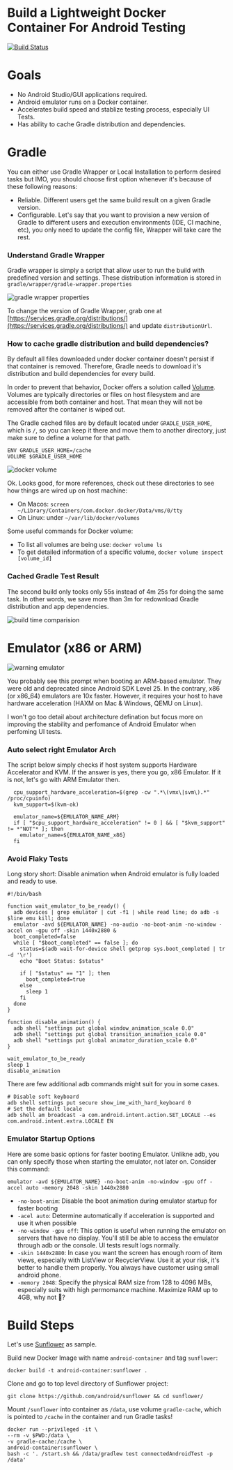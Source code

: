 # Build a Lightweight Docker Container For Android Testing

[![Build Status](https://travis-ci.com/fastphat/android-container.svg?branch=master)](https://travis-ci.com/fastphat/android-container)

# Goals

* No Android Studio/GUI applications required.
* Android emulator runs on a Docker container.
* Accelerates build speed and stablize testing process, especially UI Tests.
* Has ability to cache Gradle distribution and dependencies.


# Gradle
You can either use Gradle Wrapper or Local Installation to perform desired tasks but IMO, you should choose first option whenever it's because of these following reasons:

* Reliable. Different users get the same build result on a given Gradle version.
* Configurable. Let's say that you want to provision a new version of Gradle to different users and execution environments (IDE, CI machine, etc), you only need to update the config file, Wrapper will take care the rest.


### Understand Gradle Wrapper
Gradle wrapper is simply a script that allow user to run the build with predefined version and settings. These distribution information is stored in `gradle/wrapper/gradle-wrapper.properties`

![gradle wrapper properties](https://github.com/fastphat/android-container/blob/master/images/gradle-wrapper.png?raw=true)

To change the version of Gradle Wrapper, grab one at [https://services.gradle.org/distributions/](https://services.gradle.org/distributions/) and update `distributionUrl`.

### How to cache gradle distribution and build dependencies?
By default all files downloaded under docker container doesn't persist if that container is removed. Therefore, Gradle needs to download it's distribution and build dependencies for every build. 

In order to prevent that behavior, Docker offers a solution called [Volume](https://docs.docker.com/storage/). Volumes are typically directories or files on host filesystem and are accessible from both container and host. That mean they will not be removed after the container is wiped out.

The Gradle cached files are by default located under `GRADLE_USER_HOME`, which is `/`, so you can keep it there and move them to another directory, just make sure to define a volume for that path. 

```
ENV GRADLE_USER_HOME=/cache
VOLUME $GRADLE_USER_HOME
```

![docker volume](https://github.com/fastphat/android-container/blob/master/images/docker-volume.png?raw=true)

Ok. Looks good, for more references, check out these directories to see how things are wired up on host machine:

- On Macos: `screen ~/Library/Containers/com.docker.docker/Data/vms/0/tty`
- On Linux: under `~/var/lib/docker/volumes`

Some useful commands for Docker volume:

* To list all volumes are being use: `docker volume ls`
* To get detailed information of a specific volume, `docker volume inspect [volume_id]`

### Cached Gradle Test Result

The second build only tooks only 55s instead of 4m 25s for doing the same task. In other words, we save more than 3m for redownload Gradle distribution and app dependencies.

![build time comparision](https://github.com/fastphat/android-container/blob/master/images/build-time.png?raw=true)

# Emulator (x86 or ARM)

![warning emulator](https://github.com/fastphat/android-container/blob/master/images/arm.png?raw=true)

You probably see this prompt when booting an ARM-based emulator. They were old and deprecated since Android SDK Level 25. In the contrary, x86 (or x86_64) emulators are 10x faster. However, it requires your host to have hardware acceleration (HAXM on Mac & Windows, QEMU on Linux). 

I won't go too detail about architecture defination but focus more on improving the stability and perfomance of Android Emulator when perfoming UI tests. 

### Auto select right Emulator Arch
The script below simply checks if host system supports Hardware Accelerator and KVM. If the answer is yes, there you go, x86 Emulator. If it is not, let's go with ARM Emulator then.

```shell
  cpu_support_hardware_acceleration=$(grep -cw ".*\(vmx\|svm\).*" /proc/cpuinfo)
  kvm_support=$(kvm-ok)

  emulator_name=${EMULATOR_NAME_ARM}
  if [ "$cpu_support_hardware_acceleration" != 0 ] && [ "$kvm_support" != *"NOT"* ]; then
    emulator_name=${EMULATOR_NAME_x86}
  fi
```

### Avoid Flaky Tests
Long story short: Disable animation when Android emulator is fully loaded and ready to use.

```shell
#!/bin/bash

function wait_emulator_to_be_ready() {
  adb devices | grep emulator | cut -f1 | while read line; do adb -s $line emu kill; done
  emulator -avd ${EMULATOR_NAME} -no-audio -no-boot-anim -no-window -accel on -gpu off -skin 1440x2880 &
  boot_completed=false
  while [ "$boot_completed" == false ]; do
    status=$(adb wait-for-device shell getprop sys.boot_completed | tr -d '\r')
    echo "Boot Status: $status"

    if [ "$status" == "1" ]; then
      boot_completed=true
    else
      sleep 1
    fi
  done
}

function disable_animation() {
  adb shell "settings put global window_animation_scale 0.0"
  adb shell "settings put global transition_animation_scale 0.0"
  adb shell "settings put global animator_duration_scale 0.0"
}

wait_emulator_to_be_ready
sleep 1
disable_animation

```

There are few additional adb commands might suit for you in some cases.

```shell
# Disable soft keyboard
adb shell settings put secure show_ime_with_hard_keyboard 0
# Set the default locale 
adb shell am broadcast -a com.android.intent.action.SET_LOCALE --es com.android.intent.extra.LOCALE EN

```

### Emulator Startup Options

Here are some basic options for faster booting Emulator. Unlikne adb, you can only specify those when starting the emulator, not later on. Consider this command:


```
emulator -avd ${EMULATOR_NAME} -no-boot-anim -no-window -gpu off -accel auto -memory 2048 -skin 1440x2880
```

* `-no-boot-anim`: Disable the boot animation during emulator startup for faster booting
* `-acel auto`: Determine automatically if acceleration is supported and use it when possible
* `-no-window -gpu off`: This option is useful when running the emulator on servers that have no display. You'll still be able to access the emulator through adb or the console. UI tests result logs normally.
* `-skin 1440x2880`: In case you want the screen has enough room of item views, especially with ListView or RecyclerView. Use it at your risk, it's better to handle them properly. You always have customer using small android phone.
* `-memory 2048`: Specify the physical RAM size from 128 to 4096 MBs, especially suits with high permomance machine. Maximize RAM up to 4GB, why not 💪? 

# Build Steps 

Let's use [Sunflower](https://github.com/android/sunflower) as sample.

Build new Docker Image with name `android-container` and tag `sunflower`:

```shell
docker build -t android-container:sunflower .
```

Clone and go to top level directory of Sunflower project:

```shell
git clone https://github.com/android/sunflower && cd sunflower/
```

Mount `/sunflower` into container as `/data`, use volume `gradle-cache`, which is pointed to `/cache` in the container and run Gradle tasks!

```shell
docker run --privileged -it \
--rm -v $PWD:/data \
-v gradle-cache:/cache \
android-container:sunflower \
bash -c '. /start.sh && /data/gradlew test connectedAndroidTest -p /data'
```